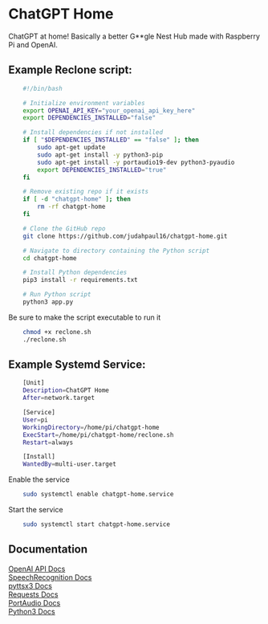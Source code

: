 # ChatGPT Home
ChatGPT at home! Basically a better G**gle Nest Hub made with Raspberry Pi and OpenAI.

## Example Reclone script:
``` bash
    #!/bin/bash

    # Initialize environment variables
    export OPENAI_API_KEY="your_openai_api_key_here"
    export DEPENDENCIES_INSTALLED="false"

    # Install dependencies if not installed
    if [ "$DEPENDENCIES_INSTALLED" == "false" ]; then
        sudo apt-get update
        sudo apt-get install -y python3-pip
        sudo apt-get install -y portaudio19-dev python3-pyaudio
        export DEPENDENCIES_INSTALLED="true"
    fi

    # Remove existing repo if it exists
    if [ -d "chatgpt-home" ]; then
        rm -rf chatgpt-home
    fi

    # Clone the GitHub repo
    git clone https://github.com/judahpaul16/chatgpt-home.git

    # Navigate to directory containing the Python script
    cd chatgpt-home

    # Install Python dependencies
    pip3 install -r requirements.txt

    # Run Python script
    python3 app.py
```
Be sure to make the script executable to run it
```bash
    chmod +x reclone.sh
    ./reclone.sh
```

## Example Systemd Service:
```bash
    [Unit]
    Description=ChatGPT Home
    After=network.target

    [Service]
    User=pi
    WorkingDirectory=/home/pi/chatgpt-home
    ExecStart=/home/pi/chatgpt-home/reclone.sh
    Restart=always

    [Install]
    WantedBy=multi-user.target
```
Enable the service
```bash
    sudo systemctl enable chatgpt-home.service
```
Start the service
```bash
    sudo systemctl start chatgpt-home.service
```

## Documentation
[OpenAI API Docs](https://beta.openai.com/docs/introduction)
<br>
[SpeechRecognition Docs](https://pypi.org/project/SpeechRecognition/)
<br>
[pyttsx3 Docs](https://pypi.org/project/pyttsx3/)
<br>
[Requests Docs](https://pypi.org/project/requests/)
<br>
[PortAudio Docs](http://www.portaudio.com/docs/v19-doxydocs/index.html)
<br>
[Python3 Docs](https://docs.python.org/3/)
<br>

